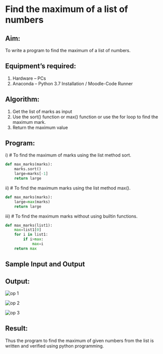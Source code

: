 # Find the maximum of a list of numbers
## Aim:
To write a program to find the maximum of a list of numbers.
## Equipment’s required:
1.	Hardware – PCs
2.	Anaconda – Python 3.7 Installation / Moodle-Code Runner
## Algorithm:
1.	Get the list of marks as input
2.	Use the sort() function or max() function or use the for loop to find the maximum mark.
3.	Return the maximum value
## Program:

i)	# To find the maximum of marks using the list method sort.
```Python
def max_marks(marks):
    marks.sort()
    large=marks[-1]
    return large


```

ii)	# To find the maximum marks using the list method max().
```Python
def max_marks(marks):
    large=max(marks)
    return large


```

iii) # To find the maximum marks without using builtin functions.
```Python
def max_marks(list1):
    max=list1[0]
    for i in list1:
        if i>max:
            max=i
    return max


```
## Sample Input and Output



## Output:
![op 1](https://user-images.githubusercontent.com/119394248/215325611-da80fd58-e13d-4a65-a0af-c743af1268a0.png)

![op 2](https://user-images.githubusercontent.com/119394248/215325616-baa4be44-d418-4d22-837d-85bc688204f1.png)

![op 3](https://user-images.githubusercontent.com/119394248/215325623-0ff3bacc-a9d1-40e1-a09b-fabcb836be33.png)


## Result:
Thus the program to find the maximum of given numbers from the list is written and verified using python programming.
